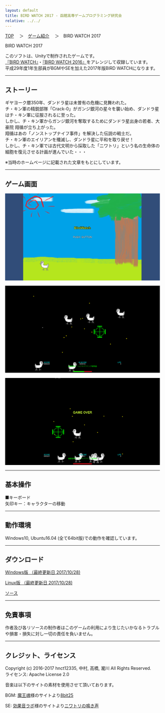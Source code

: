 ```yaml
---
layout: default
title: BIRD WATCH 2017 - 函館高専ゲームプログラミング研究会
relative: ../../
---
```

<div class="content">
<div class="main">

<p class="bread">
<a href="../../">TOP</a>
　＞　<a href="../">ゲーム紹介</a>
　＞　BIRD WATCH 2017
</p>

<p class="title">
BIRD WATCH 2017
</p>

<p>
このソフトは、Unityで制作されたゲームです。
<br>
<a href="../bird/">『BIRD WATCH』</a>・<a href="../bird2016/">『BIRD WATCH 2016』</a>をアレンジして収録しています。
<br>
平成29年度1年生部員がBGMやSEを加えた2017年版BIRD WATCHになります。
</p>

<hr>
<h2>ストーリー</h2>

<p>
ギヤヨーク暦350年、ダンドラ星は未曽有の危機に見舞われた。<br>
チ・キン軍の精鋭部隊「Crack-0」がガンジ銀河の星々を襲い始め、ダンドラ星はチ・キン軍に征服されるに至った。<br>
しかし、チ・キン軍からガンジ銀河を奪取するためにダンドラ星出身の若者、大豪院 翔循が立ち上がった。<br>
翔循はあの「ノンストップナイフ事件」を解決した伝説の戦士だ。<br>
チ・キン軍のエイリアンを殲滅し、ダンドラ星に平和を取り戻せ！<br>
しかし、チ・キン軍では古代文明から採取した「ニワトリ」という名の生命体の細胞を復元させる計画が進んでいた・・・<br>
</p>
<p>
※当時のホームページに記載された文章をもとにしています。<br>
</p>

<hr>
<h2>ゲーム画面</h2>

<p>
<img alt="スクリーンショット" src="./ss1.png">
</p>

<p>
<img alt="スクリーンショット" src="./ss2.png">
</p>

<p>
<img alt="スクリーンショット" src="./ss3.png">
</p>

<hr>
<h2>基本操作</h2>

<p>
■キーボード<br>
矢印キー：キャラクターの移動<br>
</p>


<hr>
<h2>動作環境</h2>

<p>
Windows10, Ubuntu16.04 (全て64bit版)での動作を確認しています。
</p>

<hr>
<h2>ダウンロード</h2>

<p>
<a href="https://box.yahoo.co.jp/guest/viewer?sid=box-l-26oalqoyfj6fl63uanefeuz3se-1001&uniqid=9ddb940e-f661-4569-b41a-da46911ae87f&viewtype=detail">Windows版 （最終更新日 2017/10/28)</a>
</p>
<p>
<a href="https://box.yahoo.co.jp/guest/viewer?sid=box-l-26oalqoyfj6fl63uanefeuz3se-1001&uniqid=990b0fb1-6141-4a0e-8aa2-3f10553be36a&viewtype=detail">Linux版 （最終更新日 2017/10/28)</a>
</p>

<p>
<a href="https://github.com/hnctgpgk/BirdWatch2017">ソース</a>
</p>

<hr>
<h2>免責事項</h2>

<p>
作者及び各リソースの制作者はこのゲームの利用により生じたいかなるトラブルや損害・損失に対し一切の責任を負いません。
</p>

<hr>
<h2>クレジット、ライセンス</h2>

<p>
Copyright (c) 2016-2017 hnct12335, 中村, 高橋, 瀧川  All Rights Reserved.



<br>
ライセンス: Apache License 2.0
</p>

<p>
音楽は以下のサイトの素材を使用させて頂いております。
</p>

<p>
BGM: <a href="https://maoudamashii.jokersounds.com/">魔王魂</a>様のサイトより<a href="https://maoudamashii.jokersounds.com/list/bgm11.html">8bit25</a>
</p>

<p>
SE: <a href="https://soundeffect-lab.info/">効果音ラボ</a>様のサイトより<a href="https://soundeffect-lab.info/sound/animal/">ニワトリの鳴き声</a>
</p>

</div>
</div>
